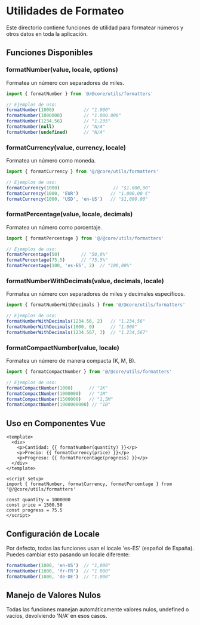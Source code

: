 # Utilidades de Formateo

Este directorio contiene funciones de utilidad para formatear números y otros datos en toda la aplicación.

## Funciones Disponibles

### formatNumber(value, locale, options)
Formatea un número con separadores de miles.

```javascript
import { formatNumber } from '@/@core/utils/formatters'

// Ejemplos de uso:
formatNumber(1000)           // "1.000"
formatNumber(1000000)        // "1.000.000"
formatNumber(1234.56)        // "1.235"
formatNumber(null)           // "N/A"
formatNumber(undefined)      // "N/A"
```

### formatCurrency(value, currency, locale)
Formatea un número como moneda.

```javascript
import { formatCurrency } from '@/@core/utils/formatters'

// Ejemplos de uso:
formatCurrency(1000)                    // "$1.000,00"
formatCurrency(1000, 'EUR')            // "1.000,00 €"
formatCurrency(1000, 'USD', 'en-US')   // "$1,000.00"
```

### formatPercentage(value, locale, decimals)
Formatea un número como porcentaje.

```javascript
import { formatPercentage } from '@/@core/utils/formatters'

// Ejemplos de uso:
formatPercentage(50)        // "50,0%"
formatPercentage(75.5)      // "75,5%"
formatPercentage(100, 'es-ES', 2)  // "100,00%"
```

### formatNumberWithDecimals(value, decimals, locale)
Formatea un número con separadores de miles y decimales específicos.

```javascript
import { formatNumberWithDecimals } from '@/@core/utils/formatters'

// Ejemplos de uso:
formatNumberWithDecimals(1234.56, 2)   // "1.234,56"
formatNumberWithDecimals(1000, 0)      // "1.000"
formatNumberWithDecimals(1234.567, 3)  // "1.234,567"
```

### formatCompactNumber(value, locale)
Formatea un número de manera compacta (K, M, B).

```javascript
import { formatCompactNumber } from '@/@core/utils/formatters'

// Ejemplos de uso:
formatCompactNumber(1000)      // "1K"
formatCompactNumber(1000000)   // "1M"
formatCompactNumber(1500000)   // "1,5M"
formatCompactNumber(1000000000) // "1B"
```

## Uso en Componentes Vue

```vue
<template>
  <div>
    <p>Cantidad: {{ formatNumber(quantity) }}</p>
    <p>Precio: {{ formatCurrency(price) }}</p>
    <p>Progreso: {{ formatPercentage(progress) }}</p>
  </div>
</template>

<script setup>
import { formatNumber, formatCurrency, formatPercentage } from '@/@core/utils/formatters'

const quantity = 1000000
const price = 1500.50
const progress = 75.5
</script>
```

## Configuración de Locale

Por defecto, todas las funciones usan el locale 'es-ES' (español de España). Puedes cambiar esto pasando un locale diferente:

```javascript
formatNumber(1000, 'en-US')  // "1,000"
formatNumber(1000, 'fr-FR')  // "1 000"
formatNumber(1000, 'de-DE')  // "1.000"
```

## Manejo de Valores Nulos

Todas las funciones manejan automáticamente valores nulos, undefined o vacíos, devolviendo 'N/A' en esos casos.
